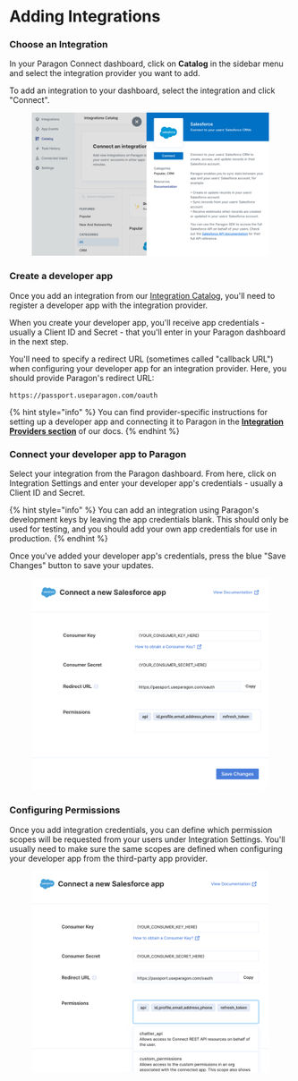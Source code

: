 # Adding Integrations

### Choose an Integration

In your Paragon Connect dashboard, click on **Catalog** in the sidebar menu and select the integration provider you want to add.

To add an integration to your dashboard, select the integration and click "Connect".

<figure><img src="../.gitbook/assets/Adding an Integration from the Integration Catalog in Paragon Connect.png" alt=""><figcaption></figcaption></figure>

### Create a developer app&#x20;

Once you add an integration from our [Integration Catalog](../resources/integrations/), you'll need to register a developer app with the integration provider.

When you create your developer app, you'll receive app credentials - usually a Client ID and Secret - that you'll enter in your Paragon dashboard in the next step.

You'll need to specify a redirect URL (sometimes called "callback URL") when configuring your developer app for an integration provider. Here, you should provide Paragon's redirect URL:

```
https://passport.useparagon.com/oauth
```

{% hint style="info" %}
You can find provider-specific instructions for setting up a developer app and connecting it to Paragon in the [**Integration Providers section**](../resources/integrations/) of our docs.
{% endhint %}

### Connect your developer app to Paragon

Select your integration from the Paragon dashboard. From here, click on Integration Settings and enter your developer app's credentials - usually a Client ID and Secret.&#x20;

{% hint style="info" %}
You can add an integration using Paragon's development keys by leaving the app credentials blank. This should only be used for testing, and you should add your own app credentials for use in production.
{% endhint %}

Once you've added your developer app's credentials, press the blue "Save Changes" button to save your updates.

<figure><img src="../.gitbook/assets/Adding developer credentials to a Salesforce application in Paragon Connect.png" alt=""><figcaption></figcaption></figure>

### Configuring Permissions

Once you add integration credentials, you can define which permission scopes will be requested from your users under Integration Settings. You'll usually need to make sure the same scopes are defined when configuring your developer app from the third-party app provider.

<figure><img src="../.gitbook/assets/Configuring Permission Scopes to a Salesforce Integration in Paragon Connect.png" alt=""><figcaption></figcaption></figure>
